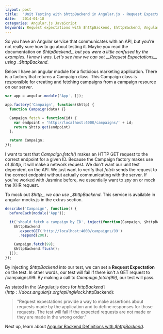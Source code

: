 ```yaml
---
layout: post
title:  "Unit Testing with $httpBackend in Angular.js - Request Expectations"
date:   2014-01-18
categories: Angular.js JavaScript
keywords: Request expectations with $httpBackend, $httpBackend, Angular.js, Unit Testing in Angular.js, Angular Mocks
---
```


So you have an Angular service that communicates with an API, but you're not really sure how to go about testing it. Maybe you read the documentation on _$httpBackend_, but you were a little confused by the examples. I know I was. Let's see how we can set __Request Expectations__ using _$httpBackend_.

Below I have an angular module for a ficticious marketing application. There is a factory that returns a Campaign class. This Campaign class is responsible for creating and fetching campaigns from a campaign resource on our server.

```js
var app = angular.module('App', []);

app.factory('Campaign', function($http) {
  function Campaign(data) {}

  Campaign.fetch = function(id) {
    var endpoint = 'http://localhost:4000/campaigns/' + id;
    return $http.get(endpoint)
  };

  return Campaign;
});
```

I want to test that _Campaign.fetch()_ makes an HTTP GET request to the correct endpoint for a given ID. Because the Campaign factory makes use of _$http_, it will make a network request. We don't want our unit test dependent on the API. We just want to verify that _fetch_ sends the request to the correct endpoint without actually communicating with the server. If you've worked with Jasmine before, we essentially want to _spy_ on or mock the XHR request.

To mock out _$http_, we can use _$httpBackend_. This service is available in angular-mocks.js in the extras section.

```js
describe('Campaign', function() {
  beforeEach(module('App'));

  it('should fetch a campaign by ID', inject(function(Campaign, $httpBackend) {
    $httpBackend
      .expectGET('http://localhost:4000/campaigns/99')
      .respond(200);

    Campaign.fetch(99);
    $httpBackend.flush();
  }));
});
```

By injecting _$httpBackend_ into our test, we can set a __Request Expectation__ on the test. In other words, our test will fail if there isn't a GET request to /campaigns/99. By making a call to _Campaign.fetch(99)_, our test will pass.

As stated in the [Angular.js docs for $httpBackend](http://docs.angularjs.org/api/ngMock.$httpBackend):

> "Request expectations provide a way to make assertions about requests made by the application and to define responses for those requests. The test will fail if the expected requests are not made or they are made in the wrong order."

Next up, learn about [Angular Backend Definitions with _$httpBackend_](/angular.js/javascript/2014/01/20/backend-definitions-with-httpBackend.html).
